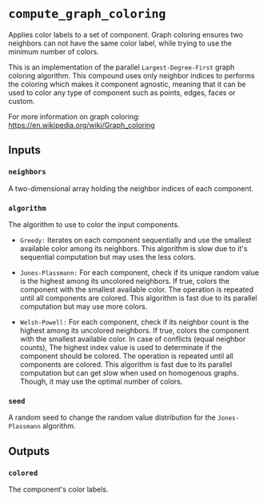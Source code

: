 # `compute_graph_coloring`

Applies color labels to a set of component. Graph coloring ensures two neighbors can not have the same color label, while trying to use the minimum number of colors.

This is an implementation of the parallel `Largest-Degree-First` graph coloring algorithm. This compound uses only neighbor indices to performs the coloring which makes it component agnostic, meaning that it can be used to color any type of component such as points, edges, faces or custom.

For more information on graph coloring: https://en.wikipedia.org/wiki/Graph_coloring

## Inputs

### `neighbors`
A two-dimensional array holding the neighbor indices of each component.

### `algorithm`

The algorithm to use to color the input components.

* `Greedy:` Iterates on each component sequentially and use the smallest available color among its neighbors. This algorithm is slow due to it's sequential computation but may uses the less colors.

* `Jones-Plassmann:` For each component, check if its unique random value is the highest among its uncolored neighbors. If true, colors the component with the smallest available color. The operation is repeated until all components are colored. This algorithm is fast due to its parallel computation but may use more colors.

* `Welsh-Powell:` For each component, check if its neighbor count is the highest among its uncolored neighbors. If true, colors the component with the smallest available color.
In case of conflicts (equal neighbor counts), The highest index value is used to determinate if the component should be colored. The operation is repeated until all components are colored. This algorithm is fast due to its parallel computation but can get slow when used on homogenous graphs. Though, it may use the optimal number of colors.

### `seed`
A random seed to change the random value distribution for the `Jones-Plassmann` algorithm.

## Outputs

### `colored`
The component's color labels.
